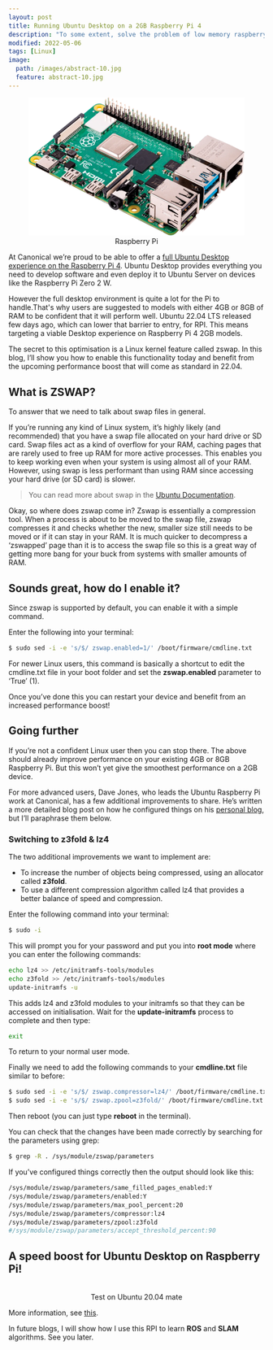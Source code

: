 ```yaml
---
layout: post
title: Running Ubuntu Desktop on a 2GB Raspberry Pi 4
description: "To some extent, solve the problem of low memory raspberry PI."
modified: 2022-05-06
tags: [Linux]
image:
  path: /images/abstract-10.jpg
  feature: abstract-10.jpg
---
```

<figure>
	<center><a href="/images/RPI.image"><img src="/images/RPI.image" alt=""></a>
	<figcaption>Raspberry Pi</figcaption></center>
</figure>

At Canonical we’re proud to be able to offer a [full Ubuntu Desktop experience on the Raspberry Pi 4](https://ubuntu.com/blog/build-a-raspberry-pi-desktop-with-an-ubuntu-heart). Ubuntu Desktop provides everything you need to develop software and even deploy it to Ubuntu Server on devices like the Raspberry Pi Zero 2 W.

However the full desktop environment is quite a lot for the Pi to handle.That's why users are suggested to models with either 4GB or 8GB of RAM to be confident that it will perform well. Ubuntu 22.04 LTS released few days ago, which can lower that barrier to entry, for RPI. This means targeting a viable Desktop experience on Raspberry Pi 4 2GB models.

The secret to this optimisation is a Linux kernel feature called zswap. In this blog, I’ll show you how to enable this functionality today and benefit from the upcoming performance boost that will come as standard in 22.04.

## What is ZSWAP?

To answer that we need to talk about swap files in general.

If you’re running any kind of Linux system, it’s highly likely (and recommended) that you have a swap file allocated on your hard drive or SD card. Swap files act as a kind of overflow for your RAM, caching pages that are rarely used to free up RAM for more active processes. This enables you to keep working even when your system is using almost all of your RAM.  However, using swap is less performant than using RAM since accessing your hard drive (or SD card) is slower.

> You can read more about swap in the [Ubuntu Documentation](https://help.ubuntu.com/community/SwapFaq?_ga=2.103617481.851146317.1651845015-343314546.1649091339).

Okay, so where does zswap come in? Zswap is essentially a compression tool. When a process is about to be moved to the swap file, zswap compresses it and checks whether the new, smaller size still needs to be moved or if it can stay in your RAM. It is much quicker to decompress a ‘zswapped’ page than it is to access the swap file so this is a great way of getting more bang for your buck from systems with smaller amounts of RAM.

## Sounds great, how do I enable it?

Since zswap is supported by default, you can enable it with a simple command.

Enter the following into your terminal:

```bash
$ sudo sed -i -e 's/$/ zswap.enabled=1/' /boot/firmware/cmdline.txt
```

For newer Linux users, this command is basically a shortcut to edit the cmdline.txt file in your boot folder and set the **zswap.enabled** parameter to ‘True’ (1).

Once you’ve done this you can restart your device and benefit from an increased performance boost!

## Going further

If you’re not a confident Linux user then you can stop there. The above should already improve performance on your existing 4GB or 8GB Raspberry Pi. But this won’t yet give the smoothest performance on a 2GB device.

For more advanced users, Dave Jones, who leads the Ubuntu Raspberry Pi work at Canonical, has a few additional improvements to share.  He’s written a more detailed blog post on how he configured things on his [personal blog](https://waldorf.waveform.org.uk/2021/6-months-with-the-pi-desktop.html), but I’ll paraphrase them below.

### Switching to z3fold & lz4

The two additional improvements we want to implement are:

- To increase the number of objects being compressed, using an allocator called **z3fold**.
- To use a different compression algorithm called lz4 that provides a better balance of speed and compression.

Enter the following command into your terminal:

```bash
$ sudo -i
```

This will prompt you for your password and put you into **root mode** where you can enter the following commands:

```bash
echo lz4 >> /etc/initramfs-tools/modules
echo z3fold >> /etc/initramfs-tools/modules
update-initramfs -u
```

This adds lz4 and z3fold modules to your initramfs so that they can be accessed on initialisation. Wait for the **update-initramfs** process to complete and then type:

```bash
exit
```

To return to your normal user mode.

Finally we need to add the following commands to your **cmdline.txt** file similar to before:

```bash
$ sudo sed -i -e 's/$/ zswap.compressor=lz4/' /boot/firmware/cmdline.txt
$ sudo sed -i -e 's/$/ zswap.zpool=z3fold/' /boot/firmware/cmdline.txt
```

Then reboot (you can just type **reboot** in the terminal).

You can check that the changes have been made correctly by searching for the parameters using grep:

```bash
$ grep -R . /sys/module/zswap/parameters
```

If you’ve configured things correctly then the output should look like this:

```bash
/sys/module/zswap/parameters/same_filled_pages_enabled:Y
/sys/module/zswap/parameters/enabled:Y
/sys/module/zswap/parameters/max_pool_percent:20
/sys/module/zswap/parameters/compressor:lz4
/sys/module/zswap/parameters/zpool:z3fold
#/sys/module/zswap/parameters/accept_threshold_percent:90
```
## A speed boost for Ubuntu Desktop on Raspberry Pi!

<figure>
	<center><a href="/images/RPII.jpg"><img src="/images/RPII.jpg" alt=""></a>
	<figcaption>Test on Ubuntu 20.04 mate</figcaption></center>
</figure>

More information, see [this](https://ubuntu.com//blog/how-low-can-you-go-running-ubuntu-desktop-on-a-2gb-raspberry-pi-4).

In future blogs, I will show how I use this RPI to learn **ROS** and **SLAM** algorithms. See you later.